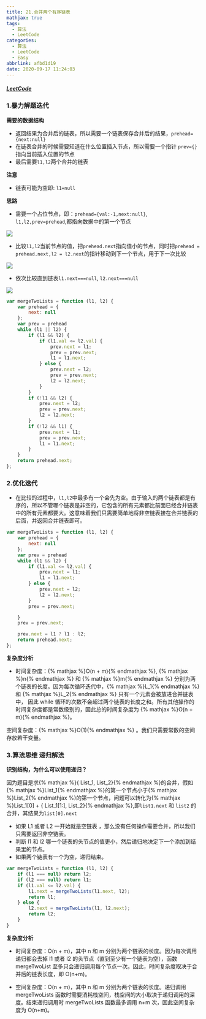 ```yaml
---
title: 21.合并两个有序链表
mathjax: true
tags:
  - 算法
  - LeetCode
categories:
  - 算法
  - LeetCode
  - Easy
abbrlink: afbd1d19
date: 2020-09-17 11:24:03
---
```


##### [LeetCode](https://leetcode-cn.com/problems/merge-two-sorted-lists/)

### 1.暴力解题迭代

**需要的数据结构**

+ 返回结果为合并后的链表，所以需要一个链表保存合并后的结果，`prehead={next:null}`
+ 在链表合并的时候需要知道在什么位置插入节点，所以需要一个指针 `prev={}` 指向当前插入位置的节点
+ 最后需要`l1,l2`两个合并的链表

**注意**

+ 链表可能为空即: `l1=null`

**思路**

+ 需要一个占位节点，即：`prehead={val:-1,next:null}`, `l1,l2,prev=prehead`,都指向数据中的第一个节点

![](0001.jpg)

+ 比较`l1,l2`当前节点的值，把`prehead.next`指向值小的节点，同时把`prehead = prehead.next,l2 = l2.next`的指针移动到下一个节点，用于下一次比较

![](0002.jpg)

+ 依次比较直到链表`l1.next===null`, `l2.next===null`

![](0003.jpg)

```javascript
var mergeTwoLists = function (l1, l2) {
    var prehead = {
        next: null
    };
    var prev = prehead
    while (l1 || l2) {
        if (l1 && l2) {
            if (l1.val <= l2.val) {
                prev.next = l1;
                prev = prev.next;
                l1 = l1.next;
            } else {
                prev.next = l2;
                prev = prev.next;
                l2 = l2.next;
            }
        }
        if (!l1 && l2) {
            prev.next = l2;
            prev = prev.next;
            l2 = l2.next;
        }
        if (!l2 && l1) {
            prev.next = l1;
            prev = prev.next;
            l1 = l1.next;
        }
    }
    return prehead.next;
};
```


### 2.优化迭代

+ 在比较的过程中，`l1,l2`中最多有一个会先为空。由于输入的两个链表都是有序的，所以不管哪个链表是非空的，它包含的所有元素都比前面已经合并链表中的所有元素都要大。这意味着我们只需要简单地将非空链表接在合并链表的后面，并返回合并链表即可。

```javascript
var mergeTwoLists = function (l1, l2) {
    var prehead = {
        next: null
    };
    var prev = prehead
    while (l1 && l2) {
        if (l1.val <= l2.val) {
            prev.next = l1;
            l1 = l1.next;
        } else {
            prev.next = l2;
            l2 = l2.next;
        }
        prev = prev.next;

    }
    prev = prev.next;

    prev.next = l1 ? l1 : l2;
    return prehead.next;
};
```

**复杂度分析**

+ 时间复杂度：{% mathjax %}O(n + m){% endmathjax %}, {% mathjax %}n{% endmathjax %} 和 {% mathjax %}m{% endmathjax %} 分别为两个链表的长度。因为每次循环迭代中，{% mathjax %}L_1{% endmathjax %} 和 {% mathjax %}L_2{% endmathjax %} 只有一个元素会被放进合并链表中， 因此 while 循环的次数不会超过两个链表的长度之和。所有其他操作的时间复杂度都是常数级别的，因此总的时间复杂度为 {% mathjax %}O(n + m){% endmathjax %}。

空间复杂度：{% mathjax %}O(1){% endmathjax %} 。我们只需要常数的空间存放若干变量。

### 3.算法思维 递归解法

**识别结构，为什么可以使用递归？**

因为题目是求{% mathjax %}\{ List_1, List_2\}{% endmathjax %}的合并，假如{% mathjax %}List_1{% endmathjax %}的第一个节点小于{% mathjax %}List_2{% endmathjax %}的第一个节点，问题可以转化为{% mathjax %}List_1[0] + \{ List_1[1:], List_2\}{% endmathjax %},即`list1.next` 和 `list2` 的合并，其结果为`list[0].next` 

+ 如果 L1 或者 L2 一开始就是空链表 ，那么没有任何操作需要合并，所以我们只需要返回非空链表。
+ 判断 l1 和 l2 哪一个链表的头节点的值更小，然后递归地决定下一个添加到结果里的节点。
+ 如果两个链表有一个为空，递归结束。

```javascript
var mergeTwoLists = function (l1, l2) {
    if (l1 === null) return l2;
    if (l2 === null) return l1;
    if (l1.val <= l2.val) {
        l1.next = mergeTwoLists(l1.next, l2);
        return l1;
    } else {
        l2.next = mergeTwoLists(l1, l2.next);
        return l2;
    }
}
```

**复杂度分析**

+ 时间复杂度：O(n + m)，其中 n 和 m 分别为两个链表的长度。因为每次调用递归都会去掉 l1 或者 l2 的头节点（直到至少有一个链表为空），函数 mergeTwoList 至多只会递归调用每个节点一次。因此，时间复杂度取决于合并后的链表长度，即 O(n+m)。

+ 空间复杂度：O(n + m)，其中 n 和 m 分别为两个链表的长度。递归调用 mergeTwoLists 函数时需要消耗栈空间，栈空间的大小取决于递归调用的深度。结束递归调用时 mergeTwoLists 函数最多调用 n+m 次，因此空间复杂度为 O(n+m)。